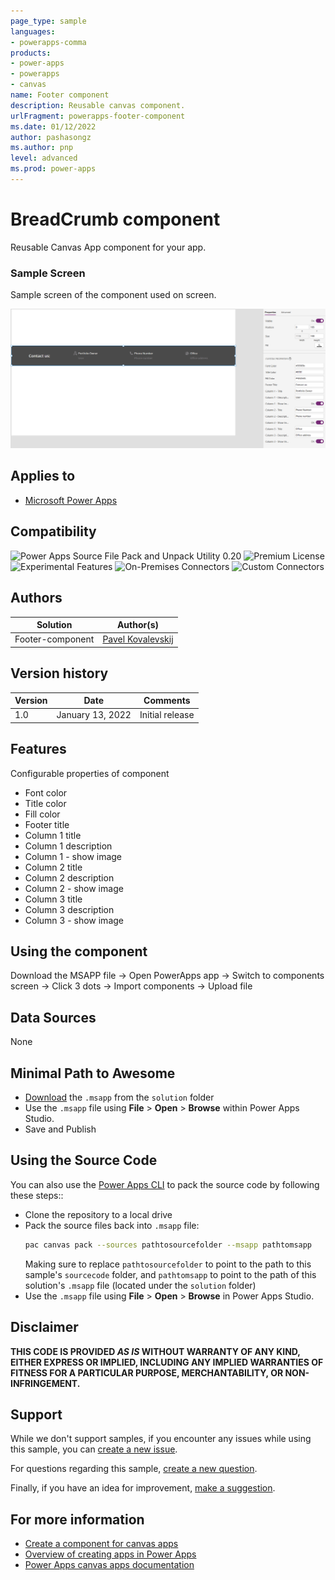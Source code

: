 ```yaml
---
page_type: sample
languages:
- powerapps-comma
products:
- power-apps
- powerapps
- canvas
name: Footer component
description: Reusable canvas component.
urlFragment: powerapps-footer-component
ms.date: 01/12/2022
author: pashasongz
ms.author: pnp
level: advanced
ms.prod: power-apps
---
```


# BreadCrumb component

Reusable Canvas App component for your app.

### Sample Screen

Sample screen of the component used on screen.

![View of the component and configurable properties](./assets/footer-component.png)  

## Applies to

* [Microsoft Power Apps](https://docs.microsoft.com/powerapps/)

## Compatibility

![Power Apps Source File Pack and Unpack Utility 0.20](https://img.shields.io/badge/Packing%20Tool-0.20-green.svg)
![Premium License](https://img.shields.io/badge/Premium%20License-Not%20Required-green.svg "Premium Power Apps license not required")
![Experimental Features](https://img.shields.io/badge/Experimental%20Features-No-green.svg "Does not rely on experimental features")
![On-Premises Connectors](https://img.shields.io/badge/On--Premises%20Connectors-No-green.svg "Does not use on-premise connectors")
![Custom Connectors](https://img.shields.io/badge/Custom%20Connectors-Not%20Required-green.svg "Does not use custom connectors")

## Authors

Solution|Author(s)
--------|---------
Footer-component | [Pavel Kovalevskij](https://github.com/pashasongz)

## Version history

Version|Date|Comments
-------|----|--------
1.0|January 13, 2022|Initial release


## Features

Configurable properties of component

* Font color
* Title color
* Fill color
* Footer title
* Column 1 title
* Column 1 description
* Column 1 - show image
* Column 2 title
* Column 2 description
* Column 2 - show image
* Column 3 title
* Column 3 description
* Column 3 - show image

## Using the component

Download the MSAPP file -> Open PowerApps app -> Switch to components screen -> Click 3 dots -> Import components -> Upload file

## Data Sources
 
None

## Minimal Path to Awesome

* [Download](./solution/footer-component.msapp) the `.msapp` from the `solution` folder
* Use the `.msapp` file using **File** > **Open** > **Browse** within Power Apps Studio.
* Save and Publish

## Using the Source Code

You can also use the [Power Apps CLI](https://docs.microsoft.com/powerapps/developer/data-platform/powerapps-cli) to pack the source code by following these steps::

* Clone the repository to a local drive
* Pack the source files back into `.msapp` file:
  ```bash
  pac canvas pack --sources pathtosourcefolder --msapp pathtomsapp
  ```
  Making sure to replace `pathtosourcefolder` to point to the path to this sample's `sourcecode` folder, and `pathtomsapp` to point to the path of this solution's `.msapp` file (located under the `solution` folder)
* Use the `.msapp` file using **File** > **Open** > **Browse** in Power Apps Studio.

## Disclaimer

**THIS CODE IS PROVIDED *AS IS* WITHOUT WARRANTY OF ANY KIND, EITHER EXPRESS OR IMPLIED, INCLUDING ANY IMPLIED WARRANTIES OF FITNESS FOR A PARTICULAR PURPOSE, MERCHANTABILITY, OR NON-INFRINGEMENT.**


## Support

While we don't support samples, if you encounter any issues while using this sample, you can [create a new issue](https://github.com/pnp/powerapps-samples/issues/new?assignees=&labels=Needs%3A+Triage+%3Amag%3A%2Ctype%3Abug-suspected&template=bug-report.yml&sample=footer-component&authors=@pashasongz&title=footer-component%20-%20).

For questions regarding this sample, [create a new question](https://github.com/pnp/powerapps-samples/issues/new?assignees=&labels=Needs%3A+Triage+%3Amag%3A%2Ctype%3Abug-suspected&template=question.yml&sample=footer-component&authors=@pashasongz&title=footer-componentt%20-%20).

Finally, if you have an idea for improvement, [make a suggestion](https://github.com/pnp/powerapps-samples/issues/new?assignees=&labels=Needs%3A+Triage+%3Amag%3A%2Ctype%3Abug-suspected&template=suggestion.yml&sample=footer-component&authors=@pashasongz&title=footer-component%20-%20).

## For more information

- [Create a component for canvas apps](https://docs.microsoft.com/powerapps/maker/canvas-apps/create-component#components-in-canvas-apps)
- [Overview of creating apps in Power Apps](https://docs.microsoft.com/powerapps/maker/)
- [Power Apps canvas apps documentation](https://docs.microsoft.com/en-us/powerapps/maker/canvas-apps/)